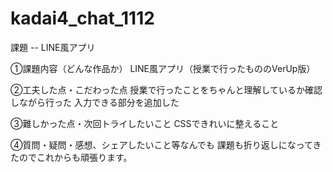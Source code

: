 # kadai4_chat_1112

課題 --
LINE風アプリ

①課題内容（どんな作品か）
LINE風アプリ（授業で行ったもののVerUp版）

②工夫した点・こだわった点
授業で行ったことをちゃんと理解しているか確認しながら行った
入力できる部分を追加した

③難しかった点・次回トライしたいこと
CSSできれいに整えること

④質問・疑問・感想、シェアしたいこと等なんでも
課題も折り返しになってきたのでこれからも頑張ります。
